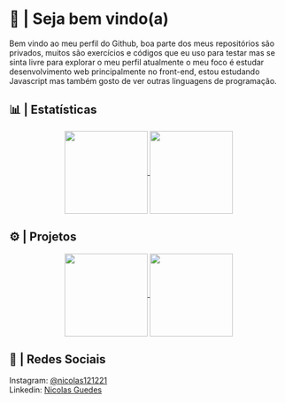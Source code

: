 # 👋 | Seja bem vindo(a)
Bem vindo ao meu perfil do Github, boa parte dos meus repositórios são privados, muitos
são exercícios e códigos que eu uso para testar mas se sinta livre para explorar o meu perfil
atualmente o meu foco é estudar desenvolvimento web principalmente no front-end, estou estudando
Javascript mas também gosto de ver outras linguagens de programação.  

## 📊 | Estatísticas

<div align=center>
  <a href="https://github.com/nicolas121221/">
      <img height=150 align="center" src="https://github-readme-stats.vercel.app/api?username=nicolas121221&show_icons=true&show&theme=transparent&locale=pt-br" />
  </a>
  <a href="https://github.com/nicolas121221/">
    <img height=150 align="center" src="https://github-readme-stats.vercel.app/api/top-langs/?username=nicolas121221&layout=compact&locale=pt-br&theme=transparent" />
  </a>
</div>

## ⚙ | Projetos

<div align=center>
  <a href="https://github.com/nicolas121221/ProjetoEntra21">
      <img height=150 align="center"  src="https://github-readme-stats.vercel.app/api/pin/?username=nicolas121221&repo=ProjetoEntra21&locale=pt-br&theme=transparent"  />
  </a>
  <a href="https://github.com/nicolas121221/Curso-JavascriptTypescript">
    <img height=150 align="center" src="https://github-readme-stats.vercel.app/api/pin/?username=nicolas121221&repo=Curso-JavascriptTypescript&locale=pt-br&theme=transparent" />
  </a>
</div>

## 📸 | Redes Sociais

Instagram: [@nicolas121221](https://instagram.com/nicolas121221)  
Linkedin: [Nicolas Guedes](https://br.linkedin.com/in/nicolasguedes1)
